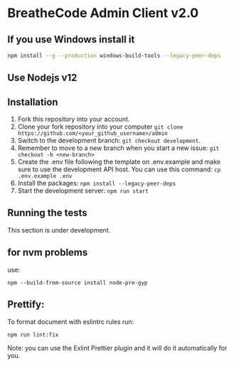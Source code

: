 # BreatheCode Admin Client v2.0

## If you use Windows install it

```bash
npm install --g --production windows-build-tools --legacy-peer-deps
```

## Use Nodejs v12

## Installation

1. Fork this repository into your account.
2. Clone your fork repository into your computer `git clone https://github.com/<your_github_username>/admin`
3. Switch to the development branch: `git checkout development`.
4. Remember to move to a new branch when you start a new issue: `git checkout -b <new-branch>`
5. Create the .env file following the template on .env.example and make sure to use the development API host. You can use this command: `cp .env.example .env`
6. Install the packages: `npm install --legacy-peer-deps`
7. Start the development server: `npm run start`

## Running the tests

This section is under development.


## for nvm problems 
use:
```
npm --build-from-source install node-pre-gyp
```


## Prettify:

To format document with eslintrc rules run:
```bash
npm run lint:fix
```

Note: you can use the Exlint Prettier plugin and it will do it automatically for you.
